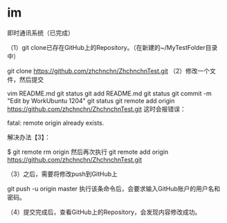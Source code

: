 # im
即时通讯系统（已完成）

（1）git clone已存在GitHub上的Repository。（在新建的~/MyTestFolder目录中）

git clone https://github.com/zhchnchn/ZhchnchnTest.git
（2）修改一个文件，然后提交

vim README.md
git status
git add README.md
git status
git commit -m "Edit by WorkUbuntu 1204"
git status
git remote add origin https://github.com/zhchnchn/ZhchnchnTest.git
这时会报错误：

fatal: remote origin already exists.

解决办法【3】：

$ git remote rm origin
然后再次执行 git remote add origin https://github.com/zhchnchn/ZhchnchnTest.git

（3）之后，需要将修改push到GitHub上

git push -u origin master
执行该条命令后，会要求输入GitHub账户的用户名和密码。

（4）提交完成后，查看GitHub上的Repository，会发现内容修改成功。
